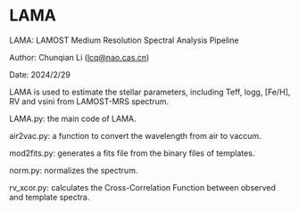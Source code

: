 # LAMA
LAMA: LAMOST Medium Resolution Spectral Analysis Pipeline

Author: Chunqian Li (lcq@nao.cas.cn)

Date: 2024/2/29

LAMA is used to estimate the stellar parameters, including Teff, logg, [Fe/H], RV and vsini from LAMOST-MRS spectrum.

LAMA.py: the main code of LAMA.

air2vac.py: a function to convert the wavelength from air to vaccum.

mod2fits.py: generates a fits file from the binary files of templates.

norm.py: normalizes the spectrum.

rv_xcor.py: calculates the Cross-Correlation Function between observed and template spectra.

